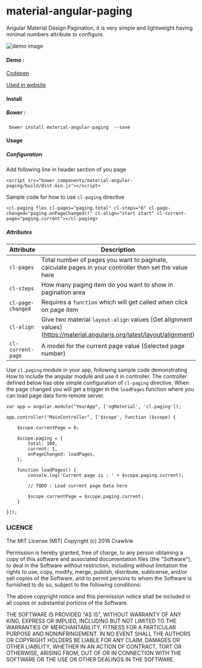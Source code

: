 # material-angular-paging
Angular Material Design Pagination, it is very simple and lightweight having minimal numbers attribute to configure.

![demo image](https://raw.githubusercontent.com/Crawlink/material-angular-paging/master/demo/paging-demo.png)

#### Demo :

[Codepen](http://codepen.io/crawlink/pen/qNbwpE)

[Used in website](http://topicson.com/search.html)


#### Install

##### Bower :

```
 bower install material-angular-paging  --save

```

#### Usage

##### Configuration


Add following line in header section of you page

```
<script src="bower_components/material-angular-paging/build/dist.min.js"></script>
```

Sample code for how to use `cl-paging` directive

```
<cl-paging flex cl-pages="paging.total" cl-steps="6" cl-page-changed="paging.onPageChanged()" cl-align="start start" cl-current-page="paging.current"></cl-paging>

```

##### Attributes
| Attribute | Description |
| ------------ | --------------- |
| `cl-pages` | Total number of pages you want to paginate, calculate pages in your controller then set the value here |
| `cl-steps` | How many paging item do you want to show in pagination area |
| `cl-page-changed` | Requires a `function` which will get called when click on page item |
| `cl-align` | Give two material `layout-align` values [Get alignment values] (https://material.angularjs.org/latest/layout/alignment) |
| `cl-current-page` | A model for the current page value (Selected page number) |

Use `cl.paging` module in your app, following sample code demonstrating How to include the angular module and use it in controller.
The controller defined below has oble simple configuration of `cl-paging` directive. When the page changed you will get a trigger in the `loadPages` function where you can load page data form remote server.

```
var app = angular.module("YourApp", ['ngMaterial', 'cl.paging']);

app.controller("MainController", ['$scope', function ($scope) {

    $scope.currentPage = 0;

    $scope.paging = {
        total: 100,
        current: 1,
        onPageChanged: loadPages,
    };

    function loadPages() {
        console.log('Current page is : ' + $scope.paging.current);

        // TODO : Load current page Data here

        $scope.currentPage = $scope.paging.current;
    }

}]);
```

### LICENCE


The MIT License (MIT)
Copyright (c) 2016 Crawlink

Permission is hereby granted, free of charge, to any person obtaining a copy of this software and associated
documentation files (the "Software"), to deal in the Software without restriction, including without limitation
the rights to use, copy, modify, merge, publish, distribute, sublicense, and/or sell copies of the Software,
and to permit persons to whom the Software is furnished to do so, subject to the following conditions:

The above copyright notice and this permission notice shall be included in all copies or substantial portions
of the Software.

THE SOFTWARE IS PROVIDED "AS IS", WITHOUT WARRANTY OF ANY KIND, EXPRESS OR IMPLIED, INCLUDING BUT NOT LIMITED
TO THE WARRANTIES OF MERCHANTABILITY, FITNESS FOR A PARTICULAR PURPOSE AND NONINFRINGEMENT. IN NO EVENT SHALL
THE AUTHORS OR COPYRIGHT HOLDERS BE LIABLE FOR ANY CLAIM, DAMAGES OR OTHER LIABILITY, WHETHER IN AN ACTION OF
CONTRACT, TORT OR OTHERWISE, ARISING FROM, OUT OF OR IN CONNECTION WITH THE SOFTWARE OR THE USE OR OTHER DEALINGS
IN THE SOFTWARE.





